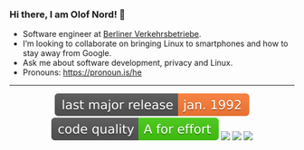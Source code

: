 ### Hi there, I am Olof Nord! 👋

- Software engineer at [Berliner Verkehrsbetriebe](https://www.bvg.de/en).
- I’m looking to collaborate on bringing Linux to smartphones and how to stay away from Google.
- Ask me about software development, privacy and Linux.
- Pronouns: https://pronoun.is/he

---

<p align="center">
    <img src="https://raw.githubusercontent.com/olof-nord/olof-nord/master/badges/release.svg">
    <img src="https://raw.githubusercontent.com/olof-nord/olof-nord/master/badges/quality.svg">
    <img src="https://img.shields.io/twitter/follow/olofnord?style=social">
    <img src="https://img.shields.io/badge/-olofnord-blue?style=flat-square&logo=Linkedin&logoColor=white&link=https://www.linkedin.com/in/olofnord/">
    <img src="https://img.shields.io/github/followers/olof-nord?label=follow&style=social">
</p>
